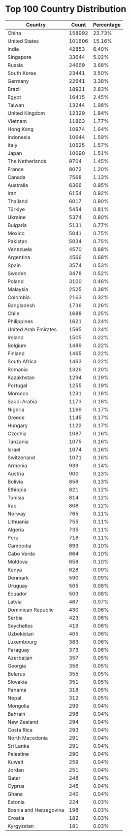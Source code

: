 # Top 100 Country Distribution
| Country | Count | Percentage |
|----|----|----|
| China | 158992 | 23.73% |
| United States | 101606 | 15.16% |
| India | 42853 | 6.40% |
| Singapore | 33644 | 5.02% |
| Russia | 24669 | 3.68% |
| South Korea | 23441 | 3.50% |
| Germany | 22641 | 3.38% |
| Brazil | 18931 | 2.83% |
| Egypt | 16415 | 2.45% |
| Taiwan | 13244 | 1.98% |
| United Kingdom | 12329 | 1.84% |
| Vietnam | 11863 | 1.77% |
| Hong Kong | 10974 | 1.64% |
| Indonesia | 10644 | 1.59% |
| Italy | 10525 | 1.57% |
| Japan | 10090 | 1.51% |
| The Netherlands | 9704 | 1.45% |
| France | 8072 | 1.20% |
| Canada | 7568 | 1.13% |
| Australia | 6366 | 0.95% |
| Iran | 6154 | 0.92% |
| Thailand | 6017 | 0.90% |
| Türkiye | 5454 | 0.81% |
| Ukraine | 5374 | 0.80% |
| Bulgaria | 5131 | 0.77% |
| Mexico | 5041 | 0.75% |
| Pakistan | 5034 | 0.75% |
| Venezuela | 4570 | 0.68% |
| Argentina | 4566 | 0.68% |
| Spain | 3574 | 0.53% |
| Sweden | 3478 | 0.52% |
| Poland | 3100 | 0.46% |
| Malaysia | 2525 | 0.38% |
| Colombia | 2163 | 0.32% |
| Bangladesh | 1736 | 0.26% |
| Chile | 1688 | 0.25% |
| Philippines | 1621 | 0.24% |
| United Arab Emirates | 1595 | 0.24% |
| Ireland | 1505 | 0.22% |
| Belgium | 1489 | 0.22% |
| Finland | 1465 | 0.22% |
| South Africa | 1463 | 0.22% |
| Romania | 1326 | 0.20% |
| Kazakhstan | 1294 | 0.19% |
| Portugal | 1255 | 0.19% |
| Morocco | 1231 | 0.18% |
| Saudi Arabia | 1173 | 0.18% |
| Nigeria | 1169 | 0.17% |
| Greece | 1145 | 0.17% |
| Hungary | 1122 | 0.17% |
| Czechia | 1087 | 0.16% |
| Tanzania | 1075 | 0.16% |
| Israel | 1074 | 0.16% |
| Switzerland | 1071 | 0.16% |
| Armenia | 939 | 0.14% |
| Austria | 900 | 0.13% |
| Bolivia | 856 | 0.13% |
| Ethiopia | 821 | 0.12% |
| Tunisia | 814 | 0.12% |
| Iraq | 808 | 0.12% |
| Norway | 765 | 0.11% |
| Lithuania | 755 | 0.11% |
| Algeria | 735 | 0.11% |
| Peru | 718 | 0.11% |
| Cambodia | 693 | 0.10% |
| Cabo Verde | 664 | 0.10% |
| Moldova | 658 | 0.10% |
| Kenya | 628 | 0.09% |
| Denmark | 590 | 0.09% |
| Uruguay | 505 | 0.08% |
| Ecuador | 503 | 0.08% |
| Latvia | 467 | 0.07% |
| Dominican Republic | 430 | 0.06% |
| Serbia | 423 | 0.06% |
| Seychelles | 419 | 0.06% |
| Uzbekistan | 405 | 0.06% |
| Luxembourg | 383 | 0.06% |
| Paraguay | 373 | 0.06% |
| Azerbaijan | 357 | 0.05% |
| Georgia | 356 | 0.05% |
| Belarus | 355 | 0.05% |
| Slovakia | 351 | 0.05% |
| Panama | 318 | 0.05% |
| Nepal | 312 | 0.05% |
| Mongolia | 299 | 0.04% |
| Bahrain | 298 | 0.04% |
| New Zealand | 294 | 0.04% |
| Costa Rica | 293 | 0.04% |
| North Macedonia | 291 | 0.04% |
| Sri Lanka | 291 | 0.04% |
| Palestine | 290 | 0.04% |
| Kuwait | 259 | 0.04% |
| Jordan | 251 | 0.04% |
| Qatar | 248 | 0.04% |
| Cyprus | 246 | 0.04% |
| Ghana | 240 | 0.04% |
| Estonia | 224 | 0.03% |
| Bosnia and Herzegovina | 198 | 0.03% |
| Croatia | 182 | 0.03% |
| Kyrgyzstan | 181 | 0.03% |
